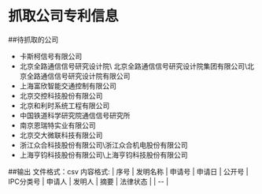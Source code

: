 # 抓取公司专利信息

##待抓取的公司
- 卡斯柯信号有限公司
- 北京全路通信信号研究设计院\ 北京全路通信信号研究设计院集团有限公司\北京全路通信信号研究设计院有限公司
- 上海富欣智能交通控制有限公司
- 北京交控科技股份有限公司
- 北京和利时系统工程有限公司
- 中国铁道科学研究院通信信号研究所
- 南京恩瑞特实业有限公司
- 北京交大微联科技有限公司
- 浙江众合科技股份有限公司\浙江众合机电股份有限公司
- 上海亨钧科技股份有限公司\上海亨钧科技股份有限公司

##输出
文件格式：csv
内容格式:
| 序号 | 发明名称 | 申请号 | 申请日 | 公开号 | IPC分类号 | 申请人 | 发明人 | 摘要 | 法律状态 |
| --  |